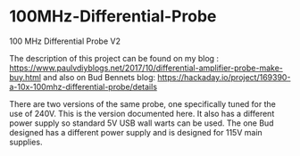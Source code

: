 # 100MHz-Differential-Probe
100 MHz Differential Probe V2

The description of this project can be found on my blog : 
https://www.paulvdiyblogs.net/2017/10/differential-amplifier-probe-make-buy.html
and also on Bud Bennets blog:
https://hackaday.io/project/169390-a-10x-100mhz-differential-probe/details

There are two versions of the same probe, one specifically tuned for the use of 240V. This is the version documented here. It also has a different power supply so standard 5V USB wall warts can be used.
The one Bud designed has a different power supply and is designed for 115V main supplies.
